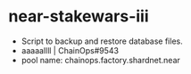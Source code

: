 # near-stakewars-iii
* Script to backup and restore database files.
* aaaaallll | ChainOps#9543
* pool name: chainops.factory.shardnet.near
